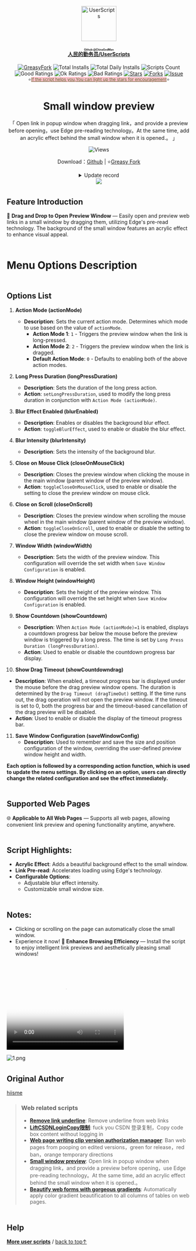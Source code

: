 <!--AUTO_SHIELDS_PLEASE_DONT_DELETE_IT-->
<center><div align="center"><a href="https://github.com/ChinaGodMan" target="_blank">
    <img height="96px" width="96px" src="https://avatars.githubusercontent.com/u/96548841?v=4" alt="UserScripts"></a>
<h4><a href="https://github.com/ChinaGodMan/UserScripts" target="_blank"><ruby>人民的勤务员/UserScripts<rt>Github:@ChinaGodMan</rt></ruby></a></h4>
<a href="https://greasyfork.org/users/1169082-%E4%BA%BA%E6%B0%91%E7%9A%84%E5%8B%A4%E5%8A%A1%E5%91%98?per_page=200" target="_blank"><img src="https://img.shields.io/static/v1?label=%20&message=GreasyFork&logo=greasyfork&logoColor=white&labelColor=%23670000&color=%23670000&style=for-the-badge" alt="GreasyFork"></a>
<img src="https://img.shields.io/badge/dynamic/json?&label=Total%20number%20of%20installs%20of%20all%20scripts&query=$.totalInstalls&logo=greasyfork&logoColor=white&labelColor=%23670000&color=blue&style=for-the-badge&url=https://github.com/ChinaGodMan/UserScriptsHistory/raw/main/total_installs.json" alt="Total Installs">
<img src="https://img.shields.io/badge/dynamic/json?&label=Number%20of%20script%20installations%20today&query=$.totalDailyInstalls&logo=greasyfork&logoColor=white&labelColor=%23670000&color=blue&style=for-the-badge&url=https://github.com/ChinaGodMan/UserScriptsHistory/raw/main/total_installs.json" alt="Total Daily Installs">
<img src="https://img.shields.io/badge/dynamic/json?&label=Number%20of%20scripts&query=$.numScripts&logo=greasyfork&logoColor=white&labelColor=%23670000&color=%23670000&style=for-the-badge&url=https://github.com/ChinaGodMan/UserScriptsHistory/raw/main/total_installs.json" alt="Scripts Count"><br>
<img src="https://img.shields.io/badge/dynamic/json?&label=All%20positive%20reviews&query=$.totalGoodRatings&logo=greasyfork&logoColor=white&labelColor=%23670000&color=4CAF50&style=for-the-badge&url=https://github.com/ChinaGodMan/UserScriptsHistory/raw/main/total_installs.json" alt="Good Ratings">
<img src="https://img.shields.io/badge/dynamic/json?&label=All%20general&query=$.totalOkRatings&logo=greasyfork&logoColor=white&labelColor=%23670000&color=FF9800&style=for-the-badge&url=https://github.com/ChinaGodMan/UserScriptsHistory/raw/main/total_installs.json" alt="Ok Ratings">
<img src="https://img.shields.io/badge/dynamic/json?label=All%20negative%20reviews&query=$.totalBadRatings&logo=greasyfork&logoColor=white&labelColor=%23670000&color=F44336&style=for-the-badge&url=https://github.com/ChinaGodMan/UserScriptsHistory/raw/main/total_installs.json" alt="Bad Ratings">
<a href="https://github.com/ChinaGodMan/UserScripts" target="_blank"><img src="https://img.shields.io/github/stars/ChinaGodMan/UserScripts?label=star&logo=github&logoColor=white&labelColor=black&color=FF69B4&style=for-the-badge" alt="Stars"></a>
<a href="https://github.com/ChinaGodMan/UserScripts" target="_blank"><img src="https://img.shields.io/github/forks/ChinaGodMan/UserScripts?label=Fork&logo=github&logoColor=white&labelColor=black&color=grey&style=for-the-badge" alt="Forks"></a>
<a href="https://github.com/ChinaGodMan/UserScripts/issues" target="_blank"><img src="https://img.shields.io/github/issues/ChinaGodMan/UserScripts?label=issues&logo=github&logoColor=white&labelColor=black&style=for-the-badge" alt="Issue"></a>
<center><div align="center"><sub>⭐<a href="https://github.com/ChinaGodMan/UserScripts" target="_blank" style="color: #556B2F; background-color: pink;">If the script helps you,You can light up the stars for encouragement</a>⭐</sub></div></center>
</div></center>
<img height=6px width="100%" src="https://media.chatgptautorefresh.com/images/separators/gradient-aqua.png?latest">
<!--AUTO_SHIELDS_PLEASE_DONT_DELETE_IT-END-->
<center><div align="center">
    <h1>Small window preview</h1>
    <p>「 Open link in popup window when dragging link，and provide a preview before opening，use Edge pre-reading technology。At the same time, add an acrylic effect behind the small window when it is opened.。 」</p>
    <img src="https://views.whatilearened.today/views/github/504880/hmjz100.svg" alt="Views">
    <p>Download：<a href="https://github.com/ChinaGodMan/UserScripts/tree/main/Script details/popup-window">Github</a> | ⭐<a
            href="https://greasyfork.org/zh-CN/scripts/504880">Greasy
            Fork</a></p><details><summary>Update record</summary><h1><strong>🛠️ Small Window Preview Change log</strong></h1>
<h3><strong>📅 2024/9/10 - Ver 2.5.1.0</strong></h3>
<p><strong>repair</strong>: The problem of not being able to read the size and position of the pop-up window across sources。<br />
<strong>New</strong>: When the pop-up window location cannot be read across sources，Will send information to the pop-up window，Allow pop-ups to set their own size and position。</p>
<hr />
<h3><strong>📅 2024/9/10 - Ver 2.5.0.0</strong></h3>
<p><strong>grateful</strong>: <a href="https://greasyfork.org/zh-CN/users/20361">tony0809</a> code contributions。<br />
<strong>New</strong>:<br />
• turn on <code>Record window position</code> hour，Automatically record current domain name configuration。<br />
• Find window configuration logic：Domain name configuration → Custom window configuration → Script comes with configuration。<br />
• No manual editing required for configuration,The script automatically updates the domain configuration when you change the window size.Every time you change the window size it will be recorded in the global custom configuration<br />
• Configuration rules reference<a href="https://greasyfork.org/zh-CN/scripts/504880-small-window-preview/discussions/258907#comment-529654">#529654</a>   <br />
• Please refer to the video below for a demonstration of the new features.。</p>
<hr />
<h3><strong>📅 2024/9/3 - Ver 2.4.0.20</strong></h3>
<p><strong>repair</strong>: <a href="https://greasyfork.org/zh-CN/scripts/504880-small-window-preview/discussions/258301#comment-527837">#527837</a> event error，Modified to check mouse <code>y</code> axis &lt; 1 Determine if the move is on a browser tab。</p>
<hr />
<h3><strong>📅 2024/9/2 - Ver 2.4.0.18</strong></h3>
<p><strong>New</strong>: <a href="https://greasyfork.org/zh-CN/scripts/504880-small-window-preview/discussions/258301#comment-527625">#527625</a><br />
• Pressing the keyboard in long-press mouse mode does not trigger the preview window。<br />
• When dragging a link to a new label in drag mode, the preview window will not be triggered.。</p>
<hr />
<h3><strong>📅 2024/8/29 - Ver 2.4.0.9</strong></h3>
<p><strong>New</strong>: Add timeout to display progress bar when dragging，Cancel drag and drop to open preview window when time runs out。</p>
<hr />
<h3><strong>📅 2024/8/29 - Ver 2.4.0.8</strong></h3>
<p><strong>optimization</strong>: Remove the logic for monitoring mouse movement when long-pressed，Change to monitor the mouse and cancel the opening of the preview window when it enters the dragging state.。<a href="https://greasyfork.org/zh-CN/scripts/504880-small-window-preview/discussions/257270#comment-526172">#526172</a></p>
<hr />
<h3><strong>📅 2024/8/27 - Ver 2.4.0.5</strong></h3>
<p><strong>repair</strong>: <a href="https://greasyfork.org/zh-CN/scripts/504880-small-window-preview/discussions/257270#comment-526054">#526054</a> feedbackBUG：<br />
• Fixed the probability issue that the time bar cannot be triggered to open the preview window after closing the preview window.。</p>
<hr />
<h3><strong>📅 2024/8/25 - Ver 2.4.0.2</strong></h3>
<p><strong>New</strong>: <a href="https://greasyfork.org/zh-CN/scripts/504880/discussions/257270">#257270</a><br />
• Added display countdown when long press，Added function to remember window position。</p>
<hr />
<h3><strong>📅 2024/8/24 - Ver 2.4</strong></h3>
<p><strong>optimization</strong>: Add language pack，Optimize script performance。</p>
<hr />
<h3><strong>📅 2024/8/23 - Ver 2.4</strong></h3>
<p><strong>optimization</strong>: compatible Chrome plug-in <code>Google Chrome super drag 0.9.9</code>。<br />
<strong>repair</strong>: Fixed the problem that the acrylic layer does not close when clicking the close button of the small window。</p></details> 
    <img src="https://raw.gitmirror.com/ChinaGodMan/UserScriptsHistory/main/stats/504880.png?t=1861894861">
</div></center>

<img height=6px width="100%" src="https://media.chatgptautorefresh.com/images/separators/gradient-aqua.png?latest">

## Feature Introduction
🔗 **Drag and Drop to Open Preview Window** — Easily open and preview web links in a small window by dragging them, utilizing Edge's pre-read technology. The background of the small window features an acrylic effect to enhance visual appeal.

<img height=6px width="100%" src="https://media.chatgptautorefresh.com/images/separators/gradient-aqua.png?latest">

# Menu Options Description

<img height=6px width="100%" src="https://media.chatgptautorefresh.com/images/separators/gradient-aqua.png?latest">

## Options List

1. **Action Mode (actionMode)**
   - **Description**: Sets the current action mode. Determines which mode to use based on the value of `actionMode`.
     - **Action Mode 1**: `1` - Triggers the preview window when the link is long-pressed.
     - **Action Mode 2**: `2` - Triggers the preview window when the link is dragged.
     - **Default Action Mode**: `0` - Defaults to enabling both of the above action modes.

2. **Long Press Duration (longPressDuration)**
   - **Description**: Sets the duration of the long press action.
   - **Action**: `setLongPressDuration`, used to modify the long press duration in conjunction with `Action Mode (actionMode)`.

3. **Blur Effect Enabled (blurEnabled)**
   - **Description**: Enables or disables the background blur effect.
   - **Action**: `toggleBlurEffect`, used to enable or disable the blur effect.

4. **Blur Intensity (blurIntensity)**
   - **Description**: Sets the intensity of the background blur.

5. **Close on Mouse Click (closeOnMouseClick)**
   - **Description**: Closes the preview window when clicking the mouse in the main window (parent window of the preview window).
   - **Action**: `toggleCloseOnMouseClick`, used to enable or disable the setting to close the preview window on mouse click.

6. **Close on Scroll (closeOnScroll)**
   - **Description**: Closes the preview window when scrolling the mouse wheel in the main window (parent window of the preview window).
   - **Action**: `toggleCloseOnScroll`, used to enable or disable the setting to close the preview window on mouse scroll.

7. **Window Width (windowWidth)**
   - **Description**: Sets the width of the preview window. This configuration will override the set width when `Save Window Configuration` is enabled.

8. **Window Height (windowHeight)**
   - **Description**: Sets the height of the preview window. This configuration will override the set height when `Save Window Configuration` is enabled.

9. **Show Countdown (showCountdown)**
   - **Description**: When `Action Mode (actionMode)=1` is enabled, displays a countdown progress bar below the mouse before the preview window is triggered by a long press. The time is set by `Long Press Duration (longPressDuration)`.
   - **Action**: Used to enable or disable the countdown progress bar display.

10. **Show Drag Timeout (showCountdowndrag)**
   - **Description**: When enabled, a timeout progress bar is displayed under the mouse before the drag preview window opens. The duration is determined by the `Drag Timeout (dragTimeOut)` setting. If the time runs out, the drag operation will not open the preview window. If the timeout is set to 0, both the progress bar and the timeout-based cancellation of the drag preview will be disabled.
   - **Action**: Used to enable or disable the display of the timeout progress bar.

11. **Save Window Configuration (saveWindowConfig)**
    - **Description**: Used to remember and save the size and position configuration of the window, overriding the user-defined preview window height and width.

**Each option is followed by a corresponding action function, which is used to update the menu settings. By clicking on an option, users can directly change the related configuration and see the effect immediately.**

<img height=6px width="100%" src="https://media.chatgptautorefresh.com/images/separators/gradient-aqua.png?latest">

## Supported Web Pages
🌐 **Applicable to All Web Pages** — Supports all web pages, allowing convenient link preview and opening functionality anytime, anywhere.

<img height=6px width="100%" src="https://media.chatgptautorefresh.com/images/separators/gradient-aqua.png?latest">

## Script Highlights:

- **Acrylic Effect**: Adds a beautiful background effect to the small window.
- **Link Pre-read**: Accelerates loading using Edge's technology.
- **Configurable Options**:
  - Adjustable blur effect intensity.
  - Customizable small window size.

<img height=6px width="100%" src="https://media.chatgptautorefresh.com/images/separators/gradient-aqua.png?latest">

## Notes:
- Clicking or scrolling on the page can automatically close the small window.
- Experience it now!
🚀 **Enhance Browsing Efficiency** — Install the script to enjoy intelligent link previews and aesthetically pleasing small windows!

<video src="https://github.com/ChinaGodMan/UserScripts/raw/main/Script%20details/popup-window/preview/video.mp4"
       poster="https://greasyfork.s3.us-east-2.amazonaws.com/45120umjmiqk1lfkh0116ad6pnui"
       width="320" height="240" controls loop>
</video>

![1.png](https://greasyfork.s3.us-east-2.amazonaws.com/45120umjmiqk1lfkh0116ad6pnui)
<img height=6px width="100%" src="https://media.chatgptautorefresh.com/images/separators/gradient-aqua.png?latest">

## Original Author
 [hiisme](https://greasyfork.org/zh-CN/scripts/504567)





<!--AUTO_ABOUT_PLEASE_DONT_DELETE_IT-->
> ### Web related scripts
> - [**Remove link underline**](https://greasyfork.org/scripts/498625): Remove underline from web links
> - [**LiftCSDNLoginCopy限制**](https://greasyfork.org/scripts/505207): fuck you CSDN 登录复制，Copy code box content without logging in
> - [**Web page writing clip version authorization manager**](https://greasyfork.org/scripts/497403): Ban web pages from pooping on edited versions，green for release，red ban，orange temporary directions
> - [**Small window preview**](https://greasyfork.org/scripts/504880): Open link in popup window when dragging link，and provide a preview before opening，use Edge pre-reading technology。At the same time, add an acrylic effect behind the small window when it is opened.。
> - [**Beautify web forms with gorgeous gradients**](https://greasyfork.org/scripts/507036): Automatically apply color gradient beautification to all columns of tables on web pages.

<!--AUTO_ABOUT_PLEASE_DONT_DELETE_IT-END-->
<!--AUTO_HELP_PLEASE_DONT_DELETE_IT-->

<img height=6px width="100%" src="https://media.chatgptautorefresh.com/images/separators/gradient-aqua.png?latest">

## Help
<p><a href="https://github.com/ChinaGodMan/UserScripts"><strong>More user scripts</strong></a> /
<a href="#top">back to top↑</a></p>
<!--AUTO_HELP_PLEASE_DONT_DELETE_IT-END-->
